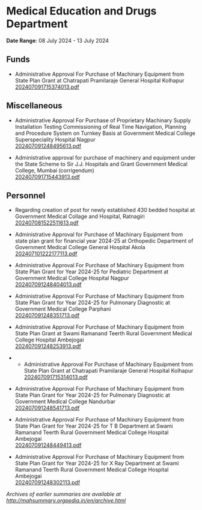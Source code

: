 # Medical Education and Drugs Department

**Date Range**: 08 July 2024 - 13 July 2024


## Funds
- Administrative Approval For Purchase of Machinary  Equipment from State Plan Grant at Chatrapati Pramilaraje General Hospital Kolhapur\
  [202407091715374013.pdf](https://gr.maharashtra.gov.in/Site/Upload/Government%20Resolutions/English/202407091715374013.pdf)

## Miscellaneous
- Administrative Approval For Purchase of Proprietary Machinary   Supply Installation Testing  Commissioning of Real  Time Navigation, Planning and Procedure System  on Turnkey Basis at Government Medical College  Superspeciality Hospital  Nagpur\
  [202407091248495613.pdf](https://gr.maharashtra.gov.in/Site/Upload/Government%20Resolutions/English/202407091248495613.pdf)

- Administrative approval for purchase of machinery and equipment under the State Scheme to Sir J.J. Hospitals and Grant Government Medical College, Mumbai (corrigendum)\
  [202407091715443913.pdf](https://gr.maharashtra.gov.in/Site/Upload/Government%20Resolutions/English/202407091715443913.pdf)

## Personnel
- Regarding creation of post for newly established 430 bedded hospital at Government Medical Collage and Hospital, Ratnagiri\
  [202407081522511613.pdf](https://gr.maharashtra.gov.in/Site/Upload/Government%20Resolutions/English/202407081522511613.pdf)

- Administrative  Approval  for Purchase of Machinary  Equipment from state plan grant for financial year 2024-25 at Orthopedic Department of Government Medical College  General Hospital Akola\
  [202407101222177113.pdf](https://gr.maharashtra.gov.in/Site/Upload/Government%20Resolutions/English/202407101222177113.pdf)

- Administrative Approval For Purchase of Machinary  Equipment from State Plan Grant for Year 2024-25 for Pediatric Department  at Government Medical College  Hospital Nagpur\
  [202407091248404013.pdf](https://gr.maharashtra.gov.in/Site/Upload/Government%20Resolutions/English/202407091248404013.pdf)

- Administrative Approval For Purchase of Machinary  Equipment from State Plan Grant for Year 2024-25 for Pulmonary Diagnostic at Government Medical College Parphani\
  [202407091248351713.pdf](https://gr.maharashtra.gov.in/Site/Upload/Government%20Resolutions/English/202407091248351713.pdf)

- Administrative Approval For Purchase of Machinary  Equipment from State Plan Grant  at Swami Ramanand Teerth Rural Government Medical College  Hospital Ambejogai\
  [202407091248253913.pdf](https://gr.maharashtra.gov.in/Site/Upload/Government%20Resolutions/English/202407091248253913.pdf)

- - Administrative Approval For Purchase of Machinary  Equipment from State Plan Grant at Chatrapati Pramilaraje General Hospital Kolhapur\
  [202407091715314013.pdf](https://gr.maharashtra.gov.in/Site/Upload/Government%20Resolutions/English/202407091715314013.pdf)

- Administrative Approval For Purchase of Machinary  Equipment from State Plan Grant for Year 2024-25 for Pulmonary Diagnostic at Government Medical College Nandurbar\
  [202407091248541713.pdf](https://gr.maharashtra.gov.in/Site/Upload/Government%20Resolutions/English/202407091248541713.pdf)

- Administrative Approval For Purchase of Machinary  Equipment from State Plan Grant for Year 2024-25 for T B Department  at Swami Ramanand Teerth Rural Government Medical College  Hospital Ambejogai\
  [202407091248449413.pdf](https://gr.maharashtra.gov.in/Site/Upload/Government%20Resolutions/English/202407091248449413.pdf)

- Administrative Approval For Purchase of Machinary  Equipment from State Plan Grant for Year 2024-25 for X Ray Department  at Swami Ramanand Teerth Rural Government Medical College  Hospital Ambejogai\
  [202407091248302113.pdf](https://gr.maharashtra.gov.in/Site/Upload/Government%20Resolutions/English/202407091248302113.pdf)


*Archives of earlier summaries are available at http://mahsummary.orgpedia.in/en/archive.html*